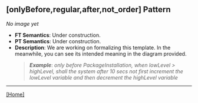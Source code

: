 ## [onlyBefore,regular,after,not_order] Pattern
_No image yet_
 * **FT Semantics**: Under construction.
 * **PT Semantics**: Under construction.
 * **Description**: We are working on formalizing this template. In the meanwhile, you can see its intended meaning in the diagram provided.
   > **_Example_**: _only before PackageInstallation,  when lowLevel > highLevel, shall the system  after 10 secs not first  increment the lowLevel variable and then  decrement the highLevel variable_   
***
[[Home]](../semantics.md)